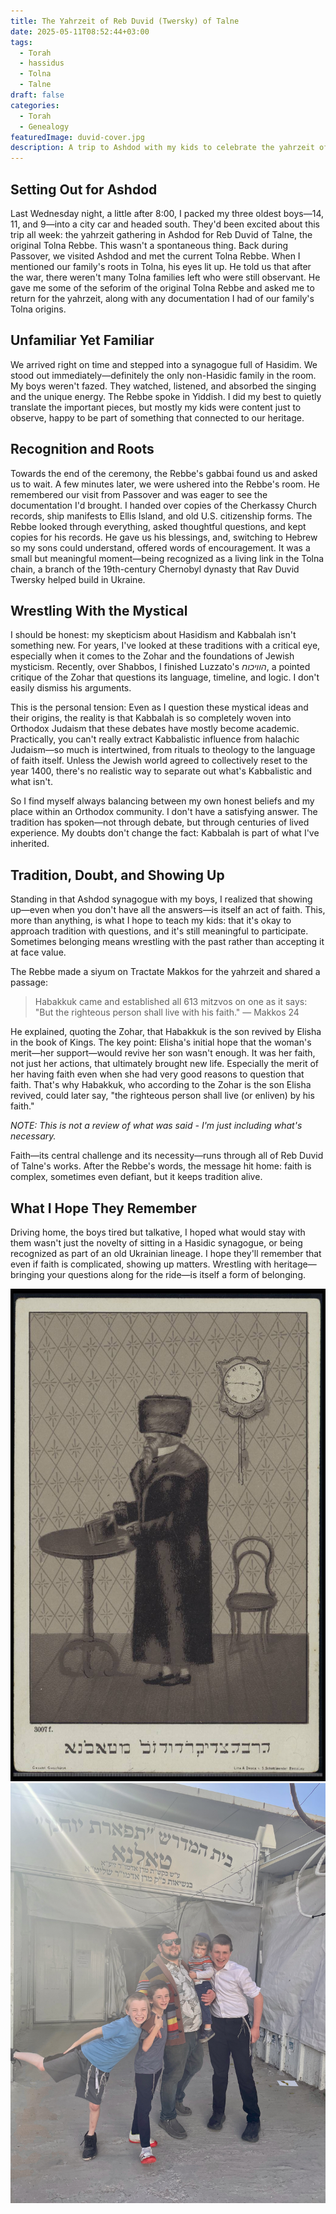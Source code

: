 ```yaml
---
title: The Yahrzeit of Reb Duvid (Twersky) of Talne
date: 2025-05-11T08:52:44+03:00
tags:
  - Torah
  - hassidus
  - Tolna
  - Talne
draft: false
categories:
  - Torah
  - Genealogy
featuredImage: duvid-cover.jpg
description: A trip to Ashdod with my kids to celebrate the yahrzeit of the original Tolna Rebbe tz"l.
---
```


## Setting Out for Ashdod

Last Wednesday night, a little after 8:00, I packed my three oldest boys—14, 11, and 9—into a city car and headed south. They'd been excited about this trip all week: the yahrzeit gathering in Ashdod for Reb Duvid of Talne, the original Tolna Rebbe. This wasn't a spontaneous thing. Back during Passover, we visited Ashdod and met the current Tolna Rebbe. When I mentioned our family's roots in Tolna, his eyes lit up. He told us that after the war, there weren't many Tolna families left who were still observant. He gave me some of the seforim of the original Tolna Rebbe and asked me to return for the yahrzeit, along with any documentation I had of our family's Tolna origins.

## Unfamiliar Yet Familiar

We arrived right on time and stepped into a synagogue full of Hasidim. We stood out immediately—definitely the only non-Hasidic family in the room. My boys weren't fazed. They watched, listened, and absorbed the singing and the unique energy. The Rebbe spoke in Yiddish. I did my best to quietly translate the important pieces, but mostly my kids were content just to observe, happy to be part of something that connected to our heritage.

## Recognition and Roots

Towards the end of the ceremony, the Rebbe's gabbai found us and asked us to wait. A few minutes later, we were ushered into the Rebbe's room. He remembered our visit from Passover and was eager to see the documentation I'd brought. I handed over copies of the Cherkassy Church records, ship manifests to Ellis Island, and old U.S. citizenship forms. The Rebbe looked through everything, asked thoughtful questions, and kept copies for his records. He gave us his blessings, and, switching to Hebrew so my sons could understand, offered words of encouragement. It was a small but meaningful moment—being recognized as a living link in the Tolna chain, a branch of the 19th-century Chernobyl dynasty that Rav Duvid Twersky helped build in Ukraine.

## Wrestling With the Mystical

I should be honest: my skepticism about Hasidism and Kabbalah isn't something new. For years, I've looked at these traditions with a critical eye, especially when it comes to the Zohar and the foundations of Jewish mysticism. Recently, over Shabbos, I finished Luzzato's *הוויכוח*, a pointed critique of the Zohar that questions its language, timeline, and logic. I don't easily dismiss his arguments.

This is the personal tension: Even as I question these mystical ideas and their origins, the reality is that Kabbalah is so completely woven into Orthodox Judaism that these debates have mostly become academic. Practically, you can't really extract Kabbalistic influence from halachic Judaism—so much is intertwined, from rituals to theology to the language of faith itself. Unless the Jewish world agreed to collectively reset to the year 1400, there's no realistic way to separate out what's Kabbalistic and what isn't.

So I find myself always balancing between my own honest beliefs and my place within an Orthodox community. I don't have a satisfying answer. The tradition has spoken—not through debate, but through centuries of lived experience. My doubts don't change the fact: Kabbalah is part of what I've inherited.

## Tradition, Doubt, and Showing Up

Standing in that Ashdod synagogue with my boys, I realized that showing up—even when you don't have all the answers—is itself an act of faith. This, more than anything, is what I hope to teach my kids: that it's okay to approach tradition with questions, and it's still meaningful to participate. Sometimes belonging means wrestling with the past rather than accepting it at face value.

The Rebbe made a siyum on Tractate Makkos for the yahrzeit and shared a passage:

> Habakkuk came and established all 613 mitzvos on one as it says: "But the righteous person shall live with his faith."
> — Makkos 24

He explained, quoting the Zohar, that Habakkuk is the son revived by Elisha in the book of Kings. The key point: Elisha's initial hope that the woman's merit—her support—would revive her son wasn't enough. It was her faith, not just her actions, that ultimately brought new life. Especially the merit of her having faith even when she had very good reasons to question that faith. That's why Habakkuk, who according to the Zohar is the son Elisha revived, could later say, "the righteous person shall live (or enliven) by his faith."

_NOTE: This is not a review of what was said - I'm just including what's necessary._

Faith—its central challenge and its necessity—runs through all of Reb Duvid of Talne's works. After the Rebbe's words, the message hit home: faith is complex, sometimes even defiant, but it keeps tradition alive.

## What I Hope They Remember

Driving home, the boys tired but talkative, I hoped what would stay with them wasn't just the novelty of sitting in a Hasidic synagogue, or being recognized as part of an old Ukrainian lineage. I hope they'll remember that even if faith is complicated, showing up matters. Wrestling with heritage—bringing your questions along for the ride—is itself a form of belonging.

![R' Duvid of Tolne](duvid-tolna.jpg)
![In Front of the Tolna - Ashdod Synagogue on Passover](tolna-ashdod.jpg)
